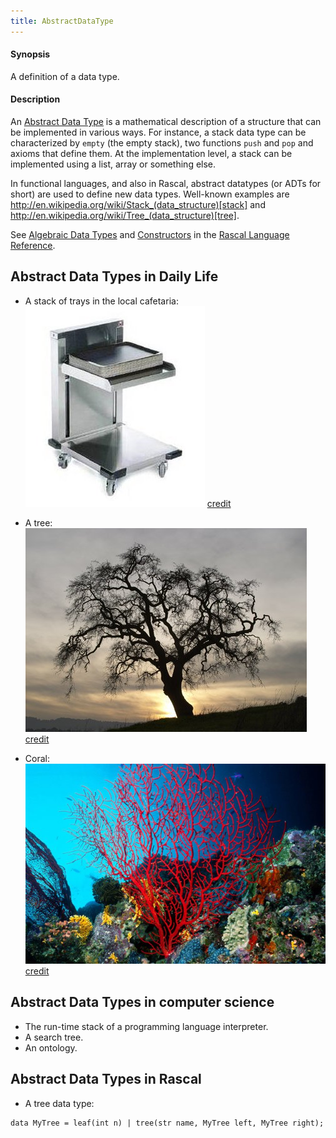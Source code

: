```yaml
---
title: AbstractDataType
---
```


#### Synopsis

A definition of a data type.

#### Description

An [Abstract Data Type](http://en.wikipedia.org/wiki/Abstract_data_type) is a mathematical description of a structure
that can be implemented in various ways. For instance, a stack data type can be characterized by `empty` (the empty stack),
two functions `push` and `pop` and axioms that define them. At the implementation level, a stack
can be implemented using a list, array or something else.

In functional languages, and also in Rascal, abstract datatypes (or ADTs for short)
are used to define new data types. Well-known examples are http://en.wikipedia.org/wiki/Stack_(data_structure)[stack] and http://en.wikipedia.org/wiki/Tree_(data_structure)[tree].

See [Algebraic Data Types](../../Rascal/Declarations/AlgebraicDataType) and 
[Constructors](../../Rascal/Expressions/Values/Constructor) in the [Rascal Language Reference](../../Rascal/).

## Abstract Data Types in Daily Life

*  A stack of trays in the local cafetaria: ![](/assets/Rascalopedia/AbstractDataType/dispenser.jpg)
   [credit](http://www.thermo-box.co.uk/fimi-food-transport-and-handling-products/self-levelling-heated-and-unheated-plate-and-tray-systems.html)

*  A tree:
   ![](/assets/Rascalopedia/AbstractDataType/tree.jpg)
   [credit](http://free-extras.com/images/tree-569.htm)

*  Coral:
   ![](/assets/Rascalopedia/AbstractDataType/coral.jpg)
   [credit](http://blog.enn.com/?p=476)


## Abstract Data Types in computer science

*  The run-time stack of a programming language interpreter.
*  A search tree.
*  An ontology.


## Abstract Data Types in Rascal

*  A tree data type:
```rascal
data MyTree = leaf(int n) | tree(str name, MyTree left, MyTree right);
```


